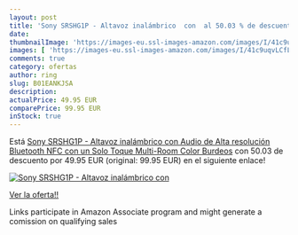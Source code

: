 ```yaml
---
layout: post
title: 'Sony SRSHG1P - Altavoz inalámbrico  con  al 50.03 % de descuento'
date: 
thumbnailImage: 'https://images-eu.ssl-images-amazon.com/images/I/41c9uqvLCfL._SL200_.jpg'
images: [ 'https://images-eu.ssl-images-amazon.com/images/I/41c9uqvLCfL._SL200_.jpg' ]
comments: true
category: ofertas
author: ring
slug: B01EANKJSA
description:
actualPrice: 49.95 EUR
comparePrice: 99.95 EUR
inStock: true
---
```


Está [Sony SRSHG1P - Altavoz inalámbrico  con Audio de Alta resolución  Bluetooth  NFC con un Solo Toque  Multi-Room   Color Burdeos](https://www.amazon.es/dp/B01EANKJSA/?tag=tolees-21) con 50.03 de descuento por 49.95 EUR (original: 99.95 EUR) en el siguiente enlace!

[![Sony SRSHG1P - Altavoz inalámbrico  con ](https://images-eu.ssl-images-amazon.com/images/I/41c9uqvLCfL._SL200_.jpg)](https://www.amazon.es/dp/B01EANKJSA/?tag=tolees-21)

[Ver la oferta!!](https://www.amazon.es/dp/B01EANKJSA/?tag=tolees-21)

Links participate in Amazon Associate program and might generate a comission on qualifying sales


